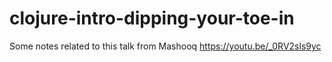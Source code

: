 # clojure-intro-dipping-your-toe-in
Some notes related to this talk from Mashooq https://youtu.be/_0RV2sls9yc
